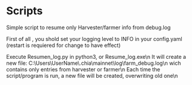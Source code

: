 # Scripts

Simple script to resume only Harvester/farmer info from debug.log

First of all , you shold set your logging level to INFO in your config.yaml (restart is requiered for change to have effect)

Execute Resumen_log.py in python3, or Resume_log.exe\n
It will create a new file: C:\Users\UserName\\.chia\mainnet\log\farm_debug.log\n 
  wich contains only entries from harvester or farmer\n
Each time the script/program is run, a new file will be created, overwriting old one\n
